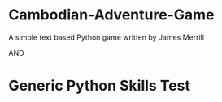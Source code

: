 # Cambodian-Adventure-Game
A simple text based Python game written by James Merrill

AND

# Generic Python Skills Test
